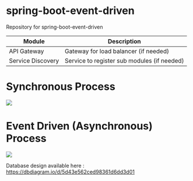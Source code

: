 # spring-boot-event-driven
Repository for spring-boot-event-driven

| Module | Description |
| ------ | ------ |
| API Gateway | Gateway for load balancer (if needed) |
| Service Discovery | Service to register sub modules (if needed) |


# Synchronous Process
<img src="https://github.com/KNIGHTMASTER/Resources/blob/master/SPRINGBOOT-EVEN-DRIVEN/design-spring-boot-event-driven.png?raw=true"></img>


# Event Driven (Asynchronous) Process
<img src="https://github.com/KNIGHTMASTER/Resources/blob/master/SPRINGBOOT-EVEN-DRIVEN/asynchronous-microservices.png?raw=true"></img>


Database design available here : https://dbdiagram.io/d/5d43e562ced98361d6dd3d01